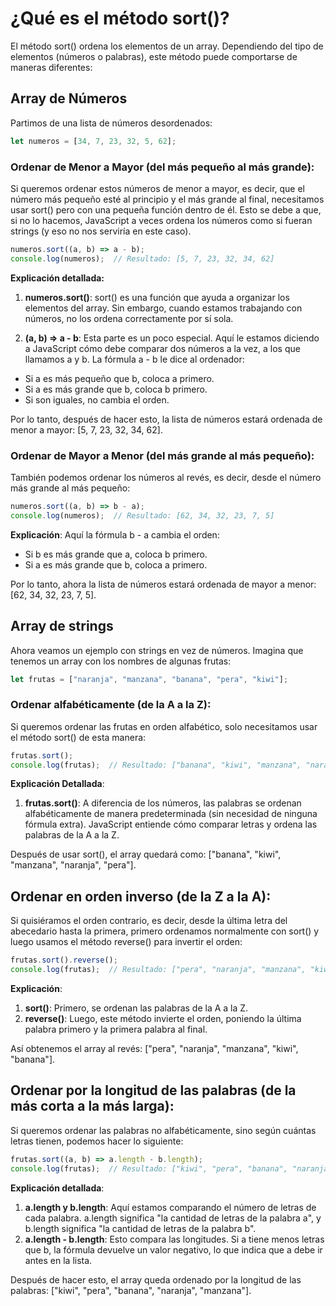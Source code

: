 # ¿Qué es el método sort()?

El método sort() ordena los elementos de un array. Dependiendo del tipo de elementos (números o palabras), este método puede comportarse de maneras diferentes:

## Array de **Números**
Partimos de una lista de números desordenados:

```javascript
let numeros = [34, 7, 23, 32, 5, 62];
```

### Ordenar de Menor a Mayor (del más pequeño al más grande):
Si queremos ordenar estos números de menor a mayor, es decir, que el número más pequeño esté al principio y el más grande al final, necesitamos usar sort() pero con una pequeña función dentro de él. Esto se debe a que, si no lo hacemos, JavaScript a veces ordena los números como si fueran strings (y eso no nos serviría en este caso).

```javascript
numeros.sort((a, b) => a - b);
console.log(numeros);  // Resultado: [5, 7, 23, 32, 34, 62]
```

**Explicación detallada:**
1.	**numeros.sort()**: sort() es una función que ayuda a organizar los elementos del array. Sin embargo, cuando estamos trabajando con números, no los ordena correctamente por sí sola.

2.	**(a, b) => a - b**: Esta parte es un poco especial. Aquí le estamos diciendo a JavaScript cómo debe comparar dos números a la vez, a los que llamamos a y b. La fórmula a - b le dice al ordenador:

- Si a es más pequeño que b, coloca a primero.
- Si a es más grande que b, coloca b primero.
- Si son iguales, no cambia el orden.

Por lo tanto, después de hacer esto, la lista de números estará ordenada de menor a mayor: [5, 7, 23, 32, 34, 62].

### Ordenar de Mayor a Menor (del más grande al más pequeño):

También podemos ordenar los números al revés, es decir, desde el número más grande al más pequeño:

```javascript
numeros.sort((a, b) => b - a);
console.log(numeros);  // Resultado: [62, 34, 32, 23, 7, 5]
```

**Explicación**:
Aquí la fórmula b - a cambia el orden:
- Si b es más grande que a, coloca b primero.
- Si a es más grande que b, coloca a primero.

Por lo tanto, ahora la lista de números estará ordenada de mayor a menor: [62, 34, 32, 23, 7, 5].

## Array de strings
Ahora veamos un ejemplo con strings en vez de números. Imagina que tenemos un array con los nombres de algunas frutas:

```javascript
let frutas = ["naranja", "manzana", "banana", "pera", "kiwi"];
```

### Ordenar alfabéticamente (de la A a la Z):
Si queremos ordenar las frutas en orden alfabético, solo necesitamos usar el método sort() de esta manera:

```javascript
frutas.sort();
console.log(frutas);  // Resultado: ["banana", "kiwi", "manzana", "naranja", "pera"]
```

**Explicación Detallada**:
1.	**frutas.sort()**: A diferencia de los números, las palabras se ordenan alfabéticamente de manera predeterminada (sin necesidad de ninguna fórmula extra). JavaScript entiende cómo comparar letras y ordena las palabras de la A a la Z.

Después de usar sort(), el array quedará como: ["banana", "kiwi", "manzana", "naranja", "pera"].

## Ordenar en orden inverso (de la Z a la A):
Si quisiéramos el orden contrario, es decir, desde la última letra del abecedario hasta la primera, primero ordenamos normalmente con sort() y luego usamos el método reverse() para invertir el orden:

```javascript
frutas.sort().reverse();
console.log(frutas);  // Resultado: ["pera", "naranja", "manzana", "kiwi", "banana"]
```

**Explicación**:
1.	**sort()**: Primero, se ordenan las palabras de la A a la Z.
2.	**reverse()**: Luego, este método invierte el orden, poniendo la última palabra primero y la primera palabra al final.

Así obtenemos el array al revés: ["pera", "naranja", "manzana", "kiwi", "banana"].

## Ordenar por la longitud de las palabras (de la más corta a la más larga):
Si queremos ordenar las palabras no alfabéticamente, sino según cuántas letras tienen, podemos hacer lo siguiente:

```javascript
frutas.sort((a, b) => a.length - b.length);
console.log(frutas);  // Resultado: ["kiwi", "pera", "banana", "naranja", "manzana"]
```

**Explicación detallada**:
1.	**a.length y b.length**: Aquí estamos comparando el número de letras de cada palabra. a.length significa "la cantidad de letras de la palabra a", y b.length significa "la cantidad de letras de la palabra b".
2.	**a.length - b.length**: Esto compara las longitudes. Si a tiene menos letras que b, la fórmula devuelve un valor negativo, lo que indica que a debe ir antes en la lista.

Después de hacer esto, el array queda ordenado por la longitud de las palabras: ["kiwi", "pera", "banana", "naranja", "manzana"].



